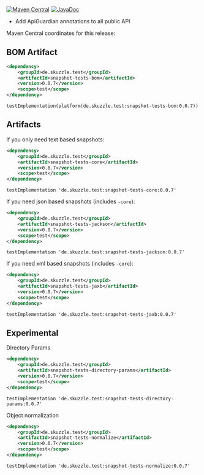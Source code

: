 [![Maven Central](https://img.shields.io/static/v1?label=MavenCentral&message=0.0.7&color=blue)](https://search.maven.org/artifact/de.skuzzle.test/snapshot-tests-parent/0.0.7/jar) [![JavaDoc](https://img.shields.io/static/v1?label=JavaDoc&message=0.0.7&color=orange)](http://www.javadoc.io/doc/de.skuzzle.test/snapshot-tests-parent/0.0.7)

* Add ApiGuardian annotations to all public API

Maven Central coordinates for this release:

## BOM Artifact

```xml
<dependency>
    <groupId>de.skuzzle.test</groupId>
    <artifactId>snapshot-tests-bom</artifactId>
    <version>0.0.7</version>
    <scope>test</scope>
</dependency>
```

```
testImplementation(platform(de.skuzzle.test:snapshot-tests-bom:0.0.7))
```

## Artifacts
If you only need text based snapshots:
```xml
<dependency>
    <groupId>de.skuzzle.test</groupId>
    <artifactId>snapshot-tests-core</artifactId>
    <version>0.0.7</version>
    <scope>test</scope>
</dependency>
```

```
testImplementation 'de.skuzzle.test:snapshot-tests-core:0.0.7'
```

If you need json based snapshots (includes `-core`):
```xml
<dependency>
    <groupId>de.skuzzle.test</groupId>
    <artifactId>snapshot-tests-jackson</artifactId>
    <version>0.0.7</version>
    <scope>test</scope>
</dependency>
```

```
testImplementation 'de.skuzzle.test:snapshot-tests-jackson:0.0.7'
```

If you need xml based snapshots (includes `-core`):
```xml
<dependency>
    <groupId>de.skuzzle.test</groupId>
    <artifactId>snapshot-tests-jaxb</artifactId>
    <version>0.0.7</version>
    <scope>test</scope>
</dependency>
```

```
testImplementation 'de.skuzzle.test:snapshot-tests-jaxb:0.0.7'
```

## Experimental

Directory Params
```xml
<dependency>
    <groupId>de.skuzzle.test</groupId>
    <artifactId>snapshot-tests-directory-params</artifactId>
    <version>0.0.7</version>
    <scope>test</scope>
</dependency>
```

```
testImplementation 'de.skuzzle.test:snapshot-tests-directory-params:0.0.7'
```

Object normalization
```xml
<dependency>
    <groupId>de.skuzzle.test</groupId>
    <artifactId>snapshot-tests-normalize</artifactId>
    <version>0.0.7</version>
    <scope>test</scope>
</dependency>
```

```
testImplementation 'de.skuzzle.test:snapshot-tests-normalize:0.0.7'
```